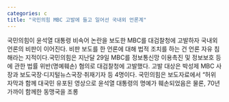 ```yaml
---
categories: c
title: "국민의힘 MBC 고발에 들고 일어선 국내외 언론계"
---
```

국민의힘이 윤석열 대통령 비속어 논란을 보도한 MBC를 대검찰청에 고발하자 국내외 언론의 비판이 이어진다. 비판 보도를 한 언론에 대해 법적 조치를 하는 건 언론 자유 침해라는 지적이다.국민의힘은 지난달 29일 MBC를 정보통신망 이용촉진 및 정보보호 등에 관한 법률 위반(명예훼손) 혐의로 대검찰청에 고발했다. 고발 대상은 박성제 MBC 사장과 보도국장·디지털뉴스국장·취재기자 등 4명이다. 국민의힘은 보도자료에서 “허위 자막과 함께 대국민 유포된 영상으로 윤석열 대통령의 명예가 훼손되었음은 물론, 70년 가까이 함께한 동맹국을 조롱